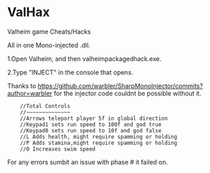 # ValHax
Valheim game Cheats/Hacks

All in one Mono-injected .dll.

1.Open Valheim, and then valheimpackagedhack.exe.

2.Type "INJECT" in the console that opens.


Thanks to https://github.com/warbler/SharpMonoInjector/commits?author=warbler for the injector code couldnt be possible without it.

        //Total Controls
        //~~~~~~~~~~~~~~
        //Arrows teleport player 5f in global direction
        //Keypad1 sets run speed to 100f and god true
        //Keypad0 sets run speed to 10f and god false
        //L Adds health, might require spamming or holding
        //P Adds stamina,might require spamming or holding
        //O Increases swim speed 
        
For any errors sumbit an issue with phase # it failed on.
